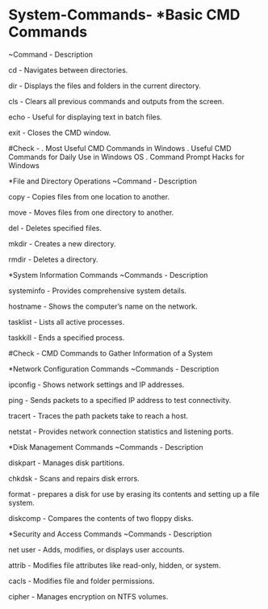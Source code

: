 # System-Commands- *Basic CMD Commands
~Command - Description

cd - Navigates between directories.

dir - Displays the files and folders in the current directory.

cls - Clears all previous commands and outputs from the screen.

echo - Useful for displaying text in batch files.

exit - Closes the CMD window.

#Check -
. Most Useful CMD Commands in Windows
. Useful CMD Commands for Daily Use in Windows OS
. Command Prompt Hacks for Windows

*File and Directory Operations
~Command - Description

copy - Copies files from one location to another.

move - Moves files from one directory to another.

del - Deletes specified files.

mkdir - Creates a new directory.

rmdir - Deletes a directory.

*System Information Commands
~Commands - Description

systeminfo - Provides comprehensive system details.

hostname - Shows the computer’s name on the network.

tasklist - Lists all active processes.

taskkill - Ends a specified process.

#Check - CMD Commands to Gather Information of a System

*Network Configuration Commands
~Commands - Description

ipconfig - Shows network settings and IP addresses.

ping - Sends packets to a specified IP address to test connectivity.

tracert - Traces the path packets take to reach a host.

netstat - Provides network connection statistics and listening ports.

*Disk Management Commands
~Commands - Description

diskpart - Manages disk partitions.

chkdsk - Scans and repairs disk errors.

format - prepares a disk for use by erasing its contents and setting up a file system.

diskcomp - Compares the contents of two floppy disks.

*Security and Access Commands
~Commands - Description

net user - Adds, modifies, or displays user accounts.

attrib - Modifies file attributes like read-only, hidden, or system.

cacls - Modifies file and folder permissions.

cipher - Manages encryption on NTFS volumes.
